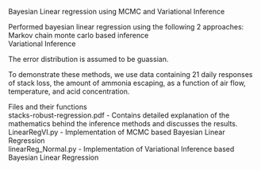 Bayesian Linear regression using MCMC and Variational Inference <br />

Performed bayesian linear regression using the following 2 approaches: <br />
Markov chain monte carlo based inference <br />
Variational Inference <br />


The error distribution is assumed to be guassian. <br />

To demonstrate these methods, we use data containing 21 daily responses of stack loss, the amount of ammonia escaping, as a function of air flow, temperature, and acid concentration. <br />



Files and their functions <br />
stacks-robust-regression.pdf - Contains detailed explanation of the mathematics behind the inference methods and discusses the results.<br />
LinearRegVI.py - Implementation of MCMC based Bayesian Linear Regression<br />
linearReg_Normal.py - Implementation of Variational Inference based Bayesian Linear Regression<br />
